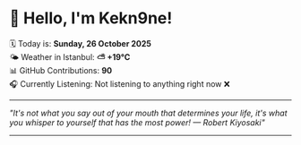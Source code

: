 # 👋 Hello, I'm Kekn9ne!

🗓️ Today is: **Sunday, 26 October 2025**  
🌤️ Weather in Istanbul: **⛅️  +19°C**  
📊 GitHub Contributions: **90**  
🎧 Currently Listening: Not listening to anything right now ❌

---

_"It's not what you say out of your mouth that determines your life, it's what you whisper to yourself that has the most power! — *Robert Kiyosaki*"_

---
